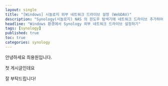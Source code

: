 ```yaml
---
layout: single
title: "[Windows] 시놀로지 외부 네트워크 드라이브 설정 (WebDAV)"
description: "Synology(시놀로지) NAS 의 윈도우 탐색기에 네트워크 드라이브 추가하여 로컬 드라이브처럼 활용하기."
headline: "Windows 환경에서 Synology 외부 네트워크 드라이브 설정하기"
tags: [synology]
published: true
toc: true
categories: synology
---
```



안녕하세요 최용원입니다.

첫 게시글인데요

잘 부탁드립니다!